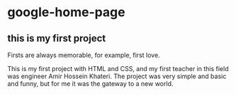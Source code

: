 # google-home-page
## this is my first project
<p>
  Firsts are always memorable, for example, first love.

This is my first project with HTML and CSS, and my first teacher in this field was engineer Amir Hossein Khateri.
The project was very simple and basic and funny, but for me it was the gateway to a new world.
</p>
